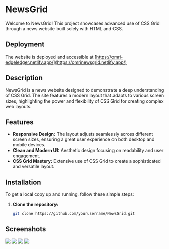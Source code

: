 # NewsGrid

Welcome to NewsGrid! This project showcases advanced use of CSS Grid through a news website built solely with HTML and CSS.

## Deployment

The website is deployed and accessible at [https://omri-edgeledger.netlify.app/](https://omrinewsgrid.netlify.app/)


## Description

NewsGrid is a news website designed to demonstrate a deep understanding of CSS Grid. The site features a modern layout that adapts to various screen sizes, highlighting the power and flexibility of CSS Grid for creating complex web layouts.

## Features

- **Responsive Design:** The layout adjusts seamlessly across different screen sizes, ensuring a great user experience on both desktop and mobile devices.
- **Clean and Modern UI:** Aesthetic design focusing on readability and user engagement.
- **CSS Grid Mastery:** Extensive use of CSS Grid to create a sophisticated and versatile layout.

## Installation

To get a local copy up and running, follow these simple steps:

1. **Clone the repository:**
   ```bash
   git clone https://github.com/yourusername/NewsGrid.git


## Screenshots
![](screenshots/screenshot1.png)
![](screenshots/screenshot2.png)
![](screenshots/screenshot3.png)
![](screenshots/responsive.png)
